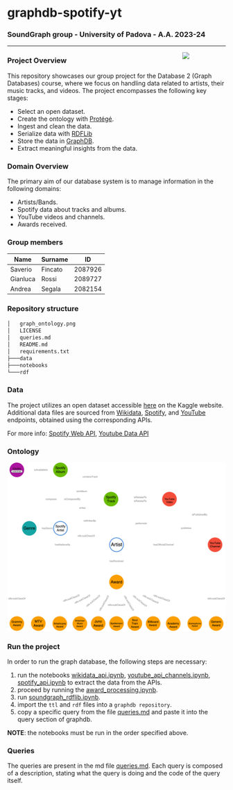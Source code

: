 
# graphdb-spotify-yt
### SoundGraph group - University of Padova - A.A. 2023-24
---
<img align="right" src="https://storage.googleapis.com/kaggle-datasets-images/3025170/5201847/a6f88fcaa0cef264f41bb96d1cb05b58/dataset-cover.png" width="100"/> 

### Project Overview
This repository showcases our group project for the Database 2 (Graph Databases) course, where we focus on handling data related to artists, their music tracks, and videos. The project encompasses the following key stages:
- Select an open dataset.
- Create the ontology with [Protégé](https://protege.stanford.edu/).
- Ingest and clean the data.
- Serialize data with [RDFLib](https://rdflib.readthedocs.io/en/stable/)
- Store the data in [GraphDB](https://www.ontotext.com/products/graphdb/).
- Extract meaningful insights from the data.

### Domain Overview

The primary aim of our database system is to manage information in the following domains:
-   Artists/Bands.
-   Spotify data about tracks and albums.
-   YouTube videos and channels.
-   Awards received.


### Group members
| Name     | Surname | ID      |  
|----------|---------|---------|  
| Saverio  | Fincato | 2087926 |  
| Gianluca | Rossi   | 2089727 |  
| Andrea   | Segala  | 2082154 |  

### Repository structure
```  
│   graph_ontology.png  
│   LICENSE  
│   queries.md  
│   README.md  
│   requirements.txt  
├───data  
├───notebooks  
└───rdf  
```  


### Data

The project utilizes an open dataset accessible [here](https://www.kaggle.com/datasets/salvatorerastelli/spotify-and-youtube) on the Kaggle website.
Additional data files are sourced from [Wikidata](notebooks/wikidata_api.ipynb), [Spotify](notebooks/spotify_api.ipynb), and [YouTube](notebooks/youtube_api_channels.ipynb) endpoints, obtained using the corresponding APIs.

For more info: [Spotify Web API](https://developer.spotify.com/documentation/web-api), [Youtube Data API](https://developers.google.com/youtube/v3?hl=it)

### Ontology 
![](graph_ontology.png)

### Run the project
In order to run the graph database, the following steps are necessary:

1. run the notebooks [wikidata_api.ipynb](notebooks/wikidata_api.ipynb), [youtube_api_channels.ipynb](notebooks/youtube_api_channels.ipynb), [spotify_api.ipynb](notebooks/spotify_api.ipynb) to extract the data from the APIs.
2. proceed by running the [award_processing.ipynb](notebooks/award_processing.ipynb).
3. run [soundgraph_rdflib.ipynb](notebooks/soundgraph_rdflib.ipynb).
4. import the ```ttl``` and ```rdf``` files into a  ```graphdb repository```.
5. copy a specific query from the file [queries.md](queries.md) and paste it into the query section of graphdb.

**NOTE**: the notebooks must be run in the order specified above.

### Queries
The queries are present in the md file [queries.md](queries.md). Each query is composed of a description, stating what the query is doing and the code of the query itself.